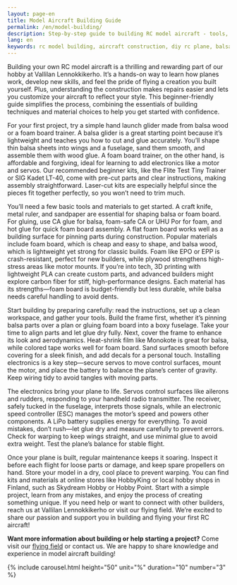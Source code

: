 ```yaml
---
layout: page-en
title: Model Aircraft Building Guide
permalink: /en/model-building/
description: Step-by-step guide to building RC model aircraft - tools, techniques, materials, and tips for successful projects. Learn the basics of balsa and foam construction.
lang: en
keywords: rc model building, aircraft construction, diy rc plane, balsa building, foam building, model kit
---
```


Building your own RC model aircraft is a thrilling and rewarding part of our hobby at Vallilan Lennokkikerho. It’s a hands-on way to learn how planes work, develop new skills, and feel the pride of flying a creation you built yourself. Plus, understanding the construction makes repairs easier and lets you customize your aircraft to reflect your style. This beginner-friendly guide simplifies the process, combining the essentials of building techniques and material choices to help you get started with confidence.

For your first project, try a simple hand launch glider made from balsa wood or a foam board trainer. A balsa glider is a great starting point because it’s lightweight and teaches you how to cut and glue accurately. You’ll shape thin balsa sheets into wings and a fuselage, sand them smooth, and assemble them with wood glue. A foam board trainer, on the other hand, is affordable and forgiving, ideal for learning to add electronics like a motor and servos. Our recommended beginner kits, like the Flite Test Tiny Trainer or SIG Kadet LT-40, come with pre-cut parts and clear instructions, making assembly straightforward. Laser-cut kits are especially helpful since the pieces fit together perfectly, so you won’t need to trim much.

You’ll need a few basic tools and materials to get started. A craft knife, metal ruler, and sandpaper are essential for shaping balsa or foam board. For gluing, use CA glue for balsa, foam-safe CA or UHU Por for foam, and hot glue for quick foam board assembly. A flat foam board works well as a building surface for pinning parts during construction. Popular materials include foam board, which is cheap and easy to shape, and balsa wood, which is lightweight yet strong for classic builds. Foam like EPO or EPP is crash-resistant, perfect for new builders, while plywood strengthens high-stress areas like motor mounts. If you’re into tech, 3D printing with lightweight PLA can create custom parts, and advanced builders might explore carbon fiber for stiff, high-performance designs. Each material has its strengths—foam board is budget-friendly but less durable, while balsa needs careful handling to avoid dents.

Start building by preparing carefully: read the instructions, set up a clean workspace, and gather your tools. Build the frame first, whether it’s pinning balsa parts over a plan or gluing foam board into a boxy fuselage. Take your time to align parts and let glue dry fully. Next, cover the frame to enhance its look and aerodynamics. Heat-shrink film like Monokote is great for balsa, while colored tape works well for foam board. Sand surfaces smooth before covering for a sleek finish, and add decals for a personal touch. Installing electronics is a key step—secure servos to move control surfaces, mount the motor, and place the battery to balance the plane’s center of gravity. Keep wiring tidy to avoid tangles with moving parts.

The electronics bring your plane to life. Servos control surfaces like ailerons and rudders, responding to your handheld radio transmitter. The receiver, safely tucked in the fuselage, interprets those signals, while an electronic speed controller (ESC) manages the motor’s speed and powers other components. A LiPo battery supplies energy for everything. To avoid mistakes, don’t rush—let glue dry and measure carefully to prevent errors. Check for warping to keep wings straight, and use minimal glue to avoid extra weight. Test the plane’s balance for stable flight.

Once your plane is built, regular maintenance keeps it soaring. Inspect it before each flight for loose parts or damage, and keep spare propellers on hand. Store your model in a dry, cool place to prevent warping. You can find kits and materials at online stores like HobbyKing or local hobby shops in Finland, such as Skydream Hobby or Hobby Point. Start with a simple project, learn from any mistakes, and enjoy the process of creating something unique. If you need help or want to connect with other builders, reach us at Vallilan Lennokkikerho or visit our flying field. We’re excited to share our passion and support you in building and flying your first RC aircraft!

**Want more information about building or help starting a project?** Come visit our [flying field](/en/rc-airfield/) or contact us. We are happy to share knowledge and experience in model aircraft building!

{% include carousel.html height="50" unit="%" duration="10" number="3" %}
